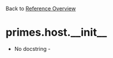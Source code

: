 
Back to [Reference Overview](https://github.com/pyrustic/primes/blob/master/docs/reference)

# primes.host.\_\_init\_\_

- No docstring -

<br>


```python

```

